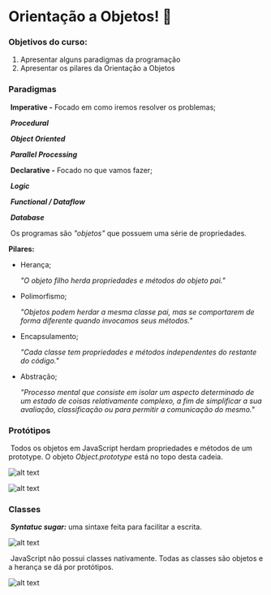 # Orientação a Objetos! :bookmark:



### Objetivos do curso:

1. Apresentar alguns paradigmas da programação
2. Apresentar os pilares da Orientação a Objetos



### Paradigmas

​	**Imperative -** Focado em como iremos resolver os problemas;

​		***Procedural***

​		***Object Oriented***

​		***Parallel Processing***

​	**Declarative -** Focado no que vamos fazer;

​		***Logic***

​		***Functional / Dataflow***	

​		***Database***



​	Os programas são *"objetos"* que possuem uma série de propriedades.

**Pilares:**

- Herança;

  *"O objeto filho herda propriedades e métodos do objeto pai."*

- Polimorfismo;

  *"Objetos podem herdar a mesma classe pai, mas se comportarem de forma diferente quando invocamos seus métodos."*

- Encapsulamento;

  *"Cada classe tem propriedades e métodos independentes do restante do código."*

- Abstração;

  *"Processo mental que consiste em isolar um aspecto determinado de um estado de coisas relativamente complexo, a fim de simplificar a sua avaliação, classificação ou para permitir a comunicação do mesmo."*



### Protótipos

​	Todos os objetos em JavaScript herdam propriedades e métodos de um prototype. O objeto *Object.prototype* está no topo desta cadeia.

![alt text](/c:/Documents/Dev/Git/DIO/DIO_Introducao_ao_JavaScript/img/prototype.png)

![alt text](/c:/Documents/Dev/Git/DIO/DIO_Introducao_ao_JavaScript/img/prototype1.png)



### Classes

​	***Syntatuc sugar:*** uma sintaxe feita para facilitar a escrita.

![alt text](/c:/Documents/Dev/Git/DIO/DIO_Introducao_ao_JavaScript/img/classes.png)

​	JavaScript não possui classes nativamente. Todas as classes são objetos e a herança se dá por protótipos.

![alt text](/c:/Documents/Dev/Git/DIO/DIO_Introducao_ao_JavaScript/img/classes1.png)

